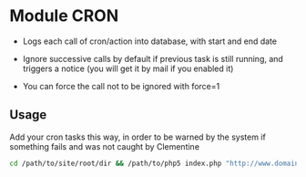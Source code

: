 Module CRON
===========

* Logs each call of cron/action into database, with start and end date

* Ignore successive calls by default if previous task is still running, and triggers a notice (you will get it by mail if you enabled it)

* You can force the call not to be ignored with force=1

Usage
-----

Add your cron tasks this way, in order to be warned by the system if something fails and was not caught by Clementine

```bash
cd /path/to/site/root/dir && /path/to/php5 index.php "http://www.domain.com" "cron/task" || echo "PHP return code was $?" | mail -s "Clementine CRON failed : www.domain.com/cron/task" email@domain.com
```
